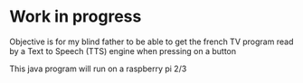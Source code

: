

# Work in progress
Objective is for my blind father to be able to get the french TV program read by a Text to Speech (TTS) engine when pressing on a button

This java program will run on a raspberry pi 2/3

